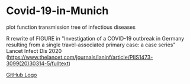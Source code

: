 # Covid-19-in-Munich
plot function transmission tree of infectious diseases

R rewrite of FIGURE in 
"Investigation of a COVID-19 outbreak in Germany resulting from a single travel-associated primary case: a case series"
Lancet Infect Dis 2020 (https://www.thelancet.com/journals/laninf/article/PIIS1473-3099(20)30314-5/fulltext)

[GitHub Logo](/images/logo.png)
